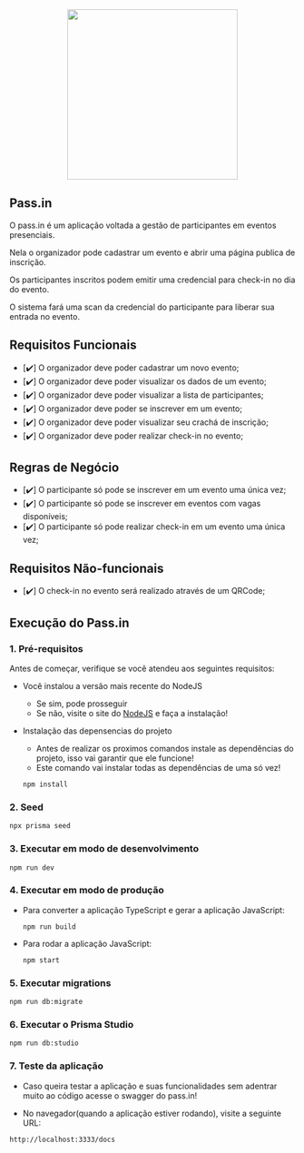 <div align="center"> 
<img src = "https://github.com/marcos-willian00/NLW-Unite-Pass.in/assets/152074631/f18226e3-fe8c-4a9e-b11e-f2c1839b541c" width = "300px">
</div>

## Pass.in

O pass.in é um aplicação voltada a gestão de participantes em eventos presenciais.

Nela o organizador pode cadastrar um evento e abrir uma página publica de inscrição.

Os participantes inscritos podem emitir uma credencial para check-in no dia do evento.

O sistema fará uma scan da credencial do participante para liberar sua entrada no evento.

## Requisitos Funcionais

- [✔️] O organizador deve poder cadastrar um novo evento;
- [✔️] O organizador deve poder visualizar os dados de um evento;
- [✔️] O organizador deve poder visualizar a lista de participantes;
- [✔️] O organizador deve poder se inscrever em um evento;
- [✔️] O organizador deve poder visualizar seu crachá de inscrição;
- [✔️] O organizador deve poder realizar check-in no evento;

## Regras de Negócio

- [✔️] O participante só pode se inscrever em um evento uma única vez;
- [✔️] O participante só pode se inscrever em eventos com vagas disponíveis;
- [✔️] O participante só pode realizar check-in em um evento uma única vez;

## Requisitos Não-funcionais

- [✔️] O check-in no evento será realizado através de um QRCode;

## Execução do Pass.in

### 1. Pré-requisitos

Antes de começar, verifique se você atendeu aos seguintes requisitos:

- Você instalou a versão mais recente do NodeJS
  - Se sim, pode prosseguir
  - Se não, visite o site do [NodeJS](https://nodejs.org/en) e faça a instalação!

- Instalação das depensencias do projeto
  - Antes de realizar os proximos comandos instale as dependências do projeto, isso vai garantir que ele funcione!
  - Este comando vai instalar todas as dependências de uma só vez!

  ```
  npm install
  ```

### 2. Seed

```
npx prisma seed
```

### 3. Executar em modo de desenvolvimento

```
npm run dev
```

### 4. Executar em modo de produção

- Para converter a aplicação TypeScript e gerar a aplicação JavaScript:
  ```
  npm run build
  ```
- Para rodar a aplicação JavaScript:
  ```
  npm start
  ```

### 5. Executar migrations

```
npm run db:migrate
```

### 6. Executar o Prisma Studio

```
npm run db:studio
```

### 7. Teste da aplicação

- Caso queira testar a aplicação e suas funcionalidades sem adentrar muito ao código acesse o swagger do pass.in!
  
- No navegador(quando a aplicação estiver rodando), visite a seguinte URL:
```
http://localhost:3333/docs
```

